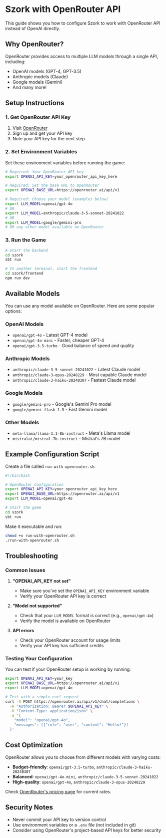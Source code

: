 # Szork with OpenRouter API

This guide shows you how to configure Szork to work with OpenRouter API instead of OpenAI directly.

## Why OpenRouter?

OpenRouter provides access to multiple LLM models through a single API, including:
- OpenAI models (GPT-4, GPT-3.5)
- Anthropic models (Claude)
- Google models (Gemini)
- And many more!

## Setup Instructions

### 1. Get OpenRouter API Key

1. Visit [OpenRouter](https://openrouter.ai/)
2. Sign up and get your API key
3. Note your API key for the next step

### 2. Set Environment Variables

Set these environment variables before running the game:

```bash
# Required: Your OpenRouter API key
export OPENAI_API_KEY=your_openrouter_api_key_here

# Required: Set the base URL to OpenRouter
export OPENAI_BASE_URL=https://openrouter.ai/api/v1

# Required: Choose your model (examples below)
export LLM_MODEL=openai/gpt-4o
# OR
export LLM_MODEL=anthropic/claude-3-5-sonnet-20241022
# OR
export LLM_MODEL=google/gemini-pro
# OR any other model available on OpenRouter
```

### 3. Run the Game

```bash
# Start the backend
cd szork
sbt run

# In another terminal, start the frontend
cd szork/frontend
npm run dev
```

## Available Models

You can use any model available on OpenRouter. Here are some popular options:

### OpenAI Models
- `openai/gpt-4o` - Latest GPT-4 model
- `openai/gpt-4o-mini` - Faster, cheaper GPT-4
- `openai/gpt-3.5-turbo` - Good balance of speed and quality

### Anthropic Models
- `anthropic/claude-3-5-sonnet-20241022` - Latest Claude model
- `anthropic/claude-3-opus-20240229` - Most capable Claude model
- `anthropic/claude-3-haiku-20240307` - Fastest Claude model

### Google Models
- `google/gemini-pro` - Google's Gemini Pro model
- `google/gemini-flash-1.5` - Fast Gemini model

### Other Models
- `meta-llama/llama-3.1-8b-instruct` - Meta's Llama model
- `mistralai/mistral-7b-instruct` - Mistral's 7B model

## Example Configuration Script

Create a file called `run-with-openrouter.sh`:

```bash
#!/bin/bash

# OpenRouter Configuration
export OPENAI_API_KEY=your_openrouter_api_key_here
export OPENAI_BASE_URL=https://openrouter.ai/api/v1
export LLM_MODEL=openai/gpt-4o

# Start the game
cd szork
sbt run
```

Make it executable and run:
```bash
chmod +x run-with-openrouter.sh
./run-with-openrouter.sh
```

## Troubleshooting

### Common Issues

1. **"OPENAI_API_KEY not set"**
   - Make sure you've set the `OPENAI_API_KEY` environment variable
   - Verify your OpenRouter API key is correct

2. **"Model not supported"**
   - Check that your `LLM_MODEL` format is correct (e.g., `openai/gpt-4o`)
   - Verify the model is available on OpenRouter

3. **API errors**
   - Check your OpenRouter account for usage limits
   - Verify your API key has sufficient credits

### Testing Your Configuration

You can test if your OpenRouter setup is working by running:

```bash
export OPENAI_API_KEY=your_key
export OPENAI_BASE_URL=https://openrouter.ai/api/v1
export LLM_MODEL=openai/gpt-4o

# Test with a simple curl request
curl -X POST https://openrouter.ai/api/v1/chat/completions \
  -H "Authorization: Bearer $OPENAI_API_KEY" \
  -H "Content-Type: application/json" \
  -d '{
    "model": "openai/gpt-4o",
    "messages": [{"role": "user", "content": "Hello!"}]
  }'
```

## Cost Optimization

OpenRouter allows you to choose from different models with varying costs:

- **Budget-friendly**: `openai/gpt-3.5-turbo`, `anthropic/claude-3-haiku-20240307`
- **Balanced**: `openai/gpt-4o-mini`, `anthropic/claude-3-5-sonnet-20241022`
- **High-quality**: `openai/gpt-4o`, `anthropic/claude-3-opus-20240229`

Check [OpenRouter's pricing page](https://openrouter.ai/pricing) for current rates.

## Security Notes

- Never commit your API key to version control
- Use environment variables or a `.env` file (not included in git)
- Consider using OpenRouter's project-based API keys for better security